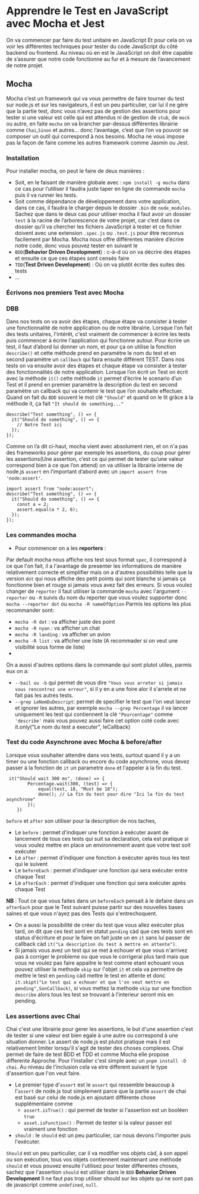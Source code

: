 # Apprendre le Test en JavaScript avec Mocha et Jest

On va commencer par faire du test unitaire en JavaScript
Et pour cela on va voir les différentes techniques pour tester du code JavaScript du côté backend ou frontend.
Au niveau où en est le JavaScript on doit être capable de s’assurer que notre code fonctionne au fur et à mesure de l’avancement de notre projet.

## Mocha

Mocha c’est un framework qui va vous permettre de faire tourner du test sur node.js et sur les navigateurs, il est un peu particulier, car lui il ne gère que la partie test, donc vous n’avez pas de gestion des assertions pour tester si une valeur est celle qui est attendus ni de gestion de `stub`, de `mock` ou autre, en faite `mocha` on va brancher par-dessus différentes librairie comme `Chai`,`Sinon` et autres… donc l’avantage, c’est que l’on va pouvoir se composer un outil qui correspond à nos besoins.
Mocha ne vous impose pas la façon de faire comme les autres framework comme Jasmin ou Jest.

### Installation

Pour installer mocha, on peut le faire de deux manières :

- Soit, en le faisant de manière globale avec : `npm install -g mocha` dans ce cas pour l’utiliser il faudra juste taper en ligne de commande `mocha` puis il va runner les tests.
- Soit comme dépendance de développement dans votre application, dans ce cas, il faudra le charger depuis le dossier `.bin` de `node_modules`.
Sachez que dans le deux cas pour utiliser mocha il faut avoir un dossier `test` à la racine de l’arborescence de votre projet, car c’est dans ce dossier qu’il va chercher les fichiers JavaScript à tester et ce fichier doivent avec une extension `.spec.js` ou `.test.js` pour être reconnus facilement par Mocha.
Mocha nous offre différentes manière d’écrire notre code, donc vous pouvez tester en suivant le
- `BDD`(**Behavior Driven Development**) : c-à-d où on va décrire des étapes et ensuite ce que ces étapes sont censés faire
- `TDD`(**Test Driven Development**) : Où on va plutôt écrite des suites des tests
- …

### Écrivons nos premiers Test avec Mocha

### DBB

Dans nos tests on va avoir des étapes, chaque étape va consister à tester une fonctionnalité de notre application ou de notre librairie.
Lorsque l'on fait des tests unitaires, l'intérêt, c'est vraiment de commencer à écrire les tests puis commencer à écrire l'application qui fonctionne autour.
Pour écrire un test, il faut d’abord lui donner un nom, et pour ça on utilise la fonction `describe()` et cette méthode prend en paramètre le nom du test et en second paramètre un `callback` qui faira ensuite différent TEST.
Dans nos tests on va ensuite avoir des étapes et chaque étape va consister à tester des fonctionnalités de notre application.
Lorsque l’on écrit un Test on écrit avec la méthode `it()` cette méthode `it` permet d’écrire le scenario d’un Test et il prend en premier paramètre la description du test en second paramètre un callback qui va contenir le test que l’on souhaite effectuer.
Quand on fait du `BDD` souvent le mot clé `"Should"` et quand on le lit grâce à la méthode it, ça fait `"It should do something..."`

```{JS}
describe("Test something", () => {
  it("Should do something", () => {
    // Notre Test ici
  });
});
```

Comme on l’a dit ci-haut, mocha vient avec absolument rien, et on n'a pas des frameworks pour gérer par exemple les assertions, du coup pour gérer les assertions(Une assertion, c’est ce qui permet de tester qu’une valeur correspond bien à ce que l’on attend) on va utiliser la librairie interne de node.js `assert` en l’important d’abord avec un `import assert from 'node:assert'`.

```{TS}
import assert from "node:assert";
describe("Test something", () => {
  it("Should do something", () => {
    const a = 2;
    assert.equal(a * 2, 6);
  });
});

```

### Les commandes mocha

- Pour commencer on a les **reporters** :

Par default mocha nous affiche nos test sous format `spec`, il correspond à ce que l'on fait, il a l'avantage de presenter les informations de manière relativement correcte et simplifier mais on a d'autres possibilités telle que la version `dot` qui nous affiche des petit points qui sont blanche si jamais ça fonctionne bien et rouge si jamais vous avez fait des erreurs.
Si vous voulez changer de `reporter` il faut utiliser la commande `mocha` avec l'argument `--reporter` ou `-R` suivis du nom du reporter que vous voulez supporter donc `mocha --reporter dot` ou `mocha -R nameOfOption`
Parmis les options les plus recommander sont:

- `mocha -R dot` : va afficher juste des point
- `mocha -R nyan` : va afficher un chat
- `mocha -R landing` : va afficher un avion
- `mocha -R list` : va afficher une liste (A recommader si on veut une visibilité sous forme de liste)
-

On a aussi d'autres options dans la commande qui sont plutot utiles, parmis eux on a:

- `--bail ou -b` qui permet de vous dire `"Vous vous arreter si jamais vous rencontrez une erreur"`, si il y en a une foire alor il s'arrete et ne fait pas les autres tests.
- `--grep LeNomDuDescript`: permet de specifier le test que l'on veut lancer et ignorer les autres, par exemple `mocha --grep Percentage` il va lancer uniquement les test qui contiennent la clé `"Pourcentage"` comme `'describe'` mais vous pouvez aussi faire cet option coté code avec it.only("Le nom du test a executer", leCallback)

### Test du code Asynchrone avec Mocha & before/after

Lorsque vous souhaiter attendre dans vos tests, surtout quand il y a un timer ou une fonction callback ou encore du code asynchrone, vous devez passer à la fonction de `it` un parametre `done` et l'appeler à la fin du test.

```{JS}
 it("Should wait 300 ms", (done) => {
        Percentage.wait(300, (test) => {
            equal(test, 18, "Must be 18");
            done(); // La fin du test pour dire "Ici la fin du test asynchrone"
        });
    })
```

 `before` et `after` son utiliser pour la description de nos taches,

- Le `before` : permet d'indiquer une fonction à exécuter avant de lancement de tous ces tests qui suit sa declaration, cela est pratique si vous voulez mettre en place un environnement avant que votre test soit exécuter
- Le `after` : permet d'indiquer une fonction à exécuter après tous les test qui le suivent
- Le `beforeEach` : permet d'indiquer une fonction qui sera exécuter entre chaque Test
- Le `afterEach` : permet d'indiquer une fonction qui sera exécuter après chaque Test

**NB** : Tout ce que vous faites dans un `beforeEach` pensait à le defaire dans un `afterEach` pour que le Test suivant puisse partir sur des nouvelles bases saines et que vous n'ayez pas des Tests qui s'entrechoquent.

- On a aussi la possibilité de créer du test que vous allez exécuter plus tard, on dit que ces test sont en statut `pending` càd que ces tests sont en status d'écriture et pour le faire on fait juste un en `it` sans lui passer de callback càd `it("La description du test à mettre en attente")`.
- Si jamais vous avez un test qui se met à echouer et que vous n'arrivez pas à corriger le probleme ou que vous le corrigerai plus tard mais que vous ne voulez pas faire appaitre le test comme etant echouant vous pouvez utiliser la methode `skip` sur l'objet `it` et cela va permettre de mettre le test en `pending` càd mettre le test en attente et donc `it.skipt("Le test qui a echouer et que l'on veut mettre en pending",SonCallback)`, si vous mettez la methode `skip` sur une fonction `describe` alors tous les test se trouvant à l'interieur seront mis en pending.

### Les assertions avec Chai

Chai c'est une librairie pour gerer les assertions, le but d'une assertion c'est de tester si une valeur est bien egale à une autre ou correspond à une situation donner.
Le assert de node.js est plutot pratique mais il est relativement limiter lorsqu'il s'agit de tester des choses complexes.
Chai permet de faire de test BDD et TDD et comme Mocha elle propose differente Approche.
Pour l'installer c'est simple avec un `pnpm install -D chai`.
Au niveau de l'inclusion cela va etre different suivant le type d'assertion que l'on veut faire.

- Le premier type d'`assert` est le `assert` qui ressemble beaucoup à l'`assert` de node.js tout simplement parce que la partie `assert` de chai est basé sur celui de node.js en ajoutant différente chose supplémentaire comme
  - `assert.isTrue()` : qui permet de tester si l'assertion est un booléen `true`
  - `asset.isFunction()` : Permet de tester si la valeur passer est vraiment une fonction
- `should` : le `should` est un peu particulier, car nous devons l'importer puis l'exécuter.

`Should` est un peu particulier, car il va modifier vos objets càd, à son appel ou son exécution, tous vos objets contiennent maintenant une méthode `should` et vous pouvez ensuite l'utilisez pour tester differentes choses, sachez que l'assertion `should` est utiliser dans le `BDD` **Behavior Driven Development**
Il ne faut pas trop utiliser should sur les objets qui ne sont pas de javascript comme `undefined`, `null`.
